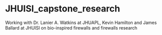 # JHUISI_capstone_research
Working with Dr. Lanier A. Watkins at JHUAPL, Kevin Hamilton and James Ballard at JHUISI on bio-inspired firewalls and firewalls research
